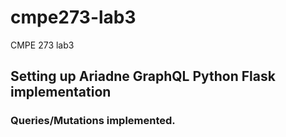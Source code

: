# cmpe273-lab3
CMPE 273 lab3

## Setting up Ariadne GraphQL Python Flask implementation

### Queries/Mutations implemented.
